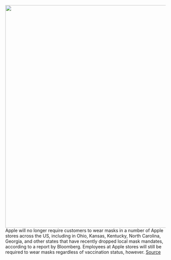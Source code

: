 <img src='https://cdn.vox-cdn.com/thumbor/zbenSc2xmZuO8s4YjWYcP-OqjzQ=/0x0:5976x3984/1200x800/filters:focal(3594x1456:4550x2412)/cdn.vox-cdn.com/uploads/chorus_image/image/70538883/1371393373.0.jpg' width='700px' /><br/>
Apple will no longer require customers to wear masks in a number of Apple stores across the US, including in Ohio, Kansas, Kentucky, North Carolina, Georgia, and other states that have recently dropped local mask mandates, according to a report by Bloomberg. Employees at Apple stores will still be required to wear masks regardless of vaccination status, however.
<a href='https://www.theverge.com/2022/2/22/22946560/apple-store-mask-mandate-customers-employees'> Source <a/>
